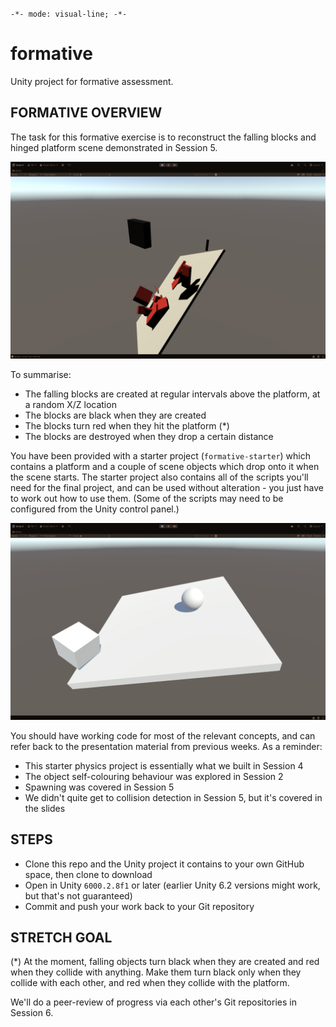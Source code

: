 `-*- mode: visual-line; -*-`

# formative
Unity project for formative assessment.

## FORMATIVE OVERVIEW

The task for this formative exercise is to reconstruct the falling blocks and hinged platform scene demonstrated in Session 5.

![Final Project](final.jpg)

To summarise:

- The falling blocks are created at regular intervals above the platform, at a random X/Z location
- The blocks are black when they are created
- The blocks turn red when they hit the platform (*)
- The blocks are destroyed when they drop a certain distance

You have been provided with a starter project (`formative-starter`) which contains a platform and a couple of scene objects which drop onto it when the scene starts. The starter project also contains all of the scripts you'll need for the final project, and can be used without alteration - you just have to work out how to use them. (Some of the scripts may need to be configured from the Unity control panel.)

![Starter Project](start.jpg)

You should have working code for most of the relevant concepts, and can refer back to the presentation material from previous weeks. As a reminder:

- This starter physics project is essentially what we built in Session 4
- The object self-colouring behaviour was explored in Session 2
- Spawning was covered in Session 5
- We didn't quite get to collision detection in Session 5, but it's covered in the slides

## STEPS

- Clone this repo and the Unity project it contains to your own GitHub space, then clone to download
- Open in Unity `6000.2.8f1` or later (earlier Unity 6.2 versions might work, but that's not guaranteed)
- Commit and push your work back to your Git repository

## STRETCH GOAL

(*) At the moment, falling objects turn black when they are created and red when they collide with anything. Make them turn black only when they collide with each other, and red when they collide with the platform.

We'll do a peer-review of progress via each other's Git repositories in Session 6.

